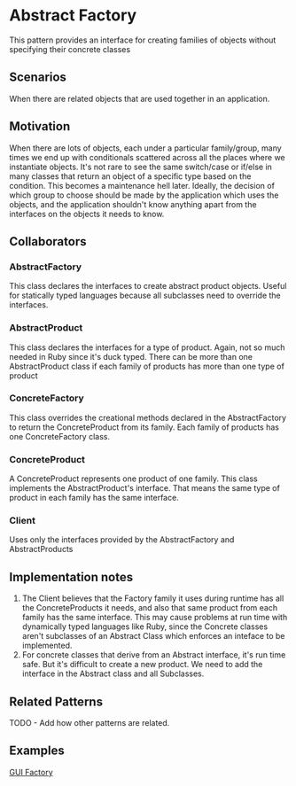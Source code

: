 Abstract Factory
================
This pattern provides an interface for creating families of objects without specifying their concrete classes

## Scenarios
When there are related objects that are used together in an application.

## Motivation
When there are lots of objects, each under a particular family/group, many times we end up with
conditionals scattered across all the places where we instantiate objects. It's not rare to see the
same switch/case or if/else in many classes that return an object of a specific type based on the condition.
This becomes a maintenance hell later.
Ideally, the decision of which group to choose should be made by the application which uses the objects,
and the application shouldn't know anything apart from the interfaces on the objects it needs to know.

## Collaborators
### AbstractFactory
This class declares the interfaces to create abstract product objects. Useful for statically typed languages
because all subclasses need to override the interfaces.

### AbstractProduct
This class declares the interfaces for a type of product. Again, not so much needed in Ruby since it's duck typed.
There can be more than one AbstractProduct class if each family of products has more than one type of product

### ConcreteFactory
This class overrides the creational methods declared in the AbstractFactory to return the ConcreteProduct from
its family. Each family of products has one ConcreteFactory class.

### ConcreteProduct
A ConcreteProduct represents one product of one family. This class implements the AbstractProduct's interface.
That means the same type of product in each family has the same interface.

### Client
Uses only the interfaces provided by the AbstractFactory and AbstractProducts

## Implementation notes
1. The Client believes that the Factory family it uses during runtime has all the ConcreteProducts it needs,
and also that same product from each family has the same interface. This may cause problems at run time
with dynamically typed languages like Ruby, since the Concrete classes aren't subclasses of an Abstract Class
which enforces an inteface to be implemented.
2. For concrete classes that derive from an Abstract interface, it's run time safe. But it's difficult to
create a new product. We need to add the interface in the Abstract class and all Subclasses.

## Related Patterns
TODO - Add how other patterns are related.


## Examples
[GUI Factory](http://rubydoc.info/github/emilsoman/design-patterns-ruby/master/Creational/AbstractFactory/GuiFactoryExample)
